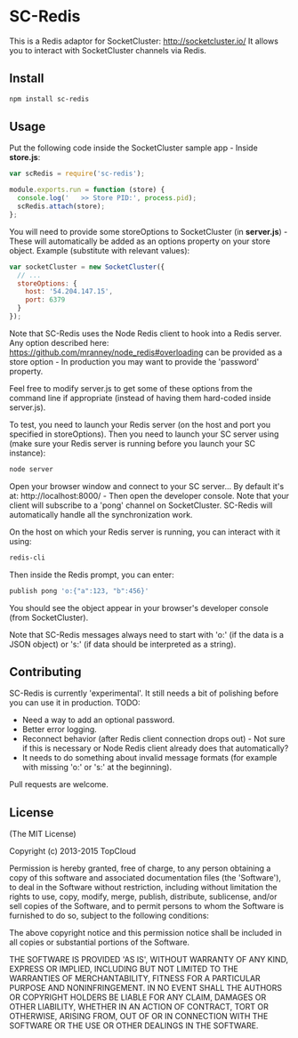 SC-Redis
======

This is a Redis adaptor for SocketCluster: http://socketcluster.io/
It allows you to interact with SocketCluster channels via Redis.


## Install

```bash
npm install sc-redis
```

## Usage

Put the following code inside the SocketCluster sample app - Inside **store.js**:

```js
var scRedis = require('sc-redis');

module.exports.run = function (store) {
  console.log('   >> Store PID:', process.pid);
  scRedis.attach(store);
};
```

You will need to provide some storeOptions to SocketCluster (in **server.js**) - These will automatically be added as an options property on your store object.
Example (substitute with relevant values):

```js
var socketCluster = new SocketCluster({
  // ...
  storeOptions: {
    host: '54.204.147.15',
    port: 6379
  }
});
```

Note that SC-Redis uses the Node Redis client to hook into a Redis server.
Any option described here: https://github.com/mranney/node_redis#overloading can be provided as a store option - In production you may want to provide the 'password' property.

Feel free to modify server.js to get some of these options from the command line if appropriate (instead of having them hard-coded inside server.js).

To test, you need to launch your Redis server (on the host and port you specified in storeOptions).
Then you need to launch your SC server using (make sure your Redis server is running before you launch your SC instance):

```bash
node server
```

Open your browser window and connect to your SC server... By default it's at: http://localhost:8000/ - Then open the developer console.
Note that your client will subscribe to a 'pong' channel on SocketCluster. SC-Redis will automatically handle all the synchronization work.

On the host on which your Redis server is running, you can interact with it using:

```bash
redis-cli
```

Then inside the Redis prompt, you can enter:

```bash
publish pong 'o:{"a":123, "b":456}'
```

You should see the object appear in your browser's developer console (from SocketCluster).

Note that SC-Redis messages always need to start with 'o:' (if the data is a JSON object) or 's:' (if data should be interpreted as a string).

 
## Contributing

SC-Redis is currently 'experimental'. It still needs a bit of polishing before you can use it in production.
TODO:
- Need a way to add an optional password.
- Better error logging.
- Reconnect behavior (after Redis client connection drops out) - Not sure if this is necessary or Node Redis client already does that automatically?
- It needs to do something about invalid message formats (for example with missing 'o:' or 's:' at the beginning).

Pull requests are welcome.
 
 
## License

(The MIT License)

Copyright (c) 2013-2015 TopCloud

Permission is hereby granted, free of charge, to any person obtaining a copy of this software and associated documentation files (the 'Software'), to deal in the Software without restriction, including without limitation the rights to use, copy, modify, merge, publish, distribute, sublicense, and/or sell copies of the Software, and to permit persons to whom the Software is furnished to do so, subject to the following conditions:

The above copyright notice and this permission notice shall be included in all copies or substantial portions of the Software.

THE SOFTWARE IS PROVIDED 'AS IS', WITHOUT WARRANTY OF ANY KIND, EXPRESS OR IMPLIED, INCLUDING BUT NOT LIMITED TO THE WARRANTIES OF MERCHANTABILITY, FITNESS FOR A PARTICULAR PURPOSE AND NONINFRINGEMENT. IN NO EVENT SHALL THE AUTHORS OR COPYRIGHT HOLDERS BE LIABLE FOR ANY CLAIM, DAMAGES OR OTHER LIABILITY, WHETHER IN AN ACTION OF CONTRACT, TORT OR OTHERWISE, ARISING FROM, OUT OF OR IN CONNECTION WITH THE SOFTWARE OR THE USE OR OTHER DEALINGS IN THE SOFTWARE.
